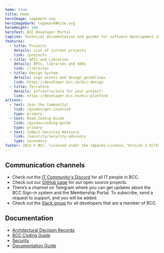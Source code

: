 ```yaml
---
home: true
title: Home
heroImage: logomark.svg
heroImageDark: logomarkWhite.svg
heroHeight: 100
heroText: BCC Developer Portal
tagline: Technical documentation and guides for software development in BCC
features:
  - title: Projects
    details: List of current projects
    link: /projects
  - title: APIs and Libraries
    details: APIs, libraries and SDKs
    link: /libraries
  - title: Design System
    details: Logo assets and design guidelines
    link: https://developer.bcc.no/bcc-design
  - title: Terraform
    details: Infrastructure for your project!
    link: https://developer.bcc.no/bcc-platform
actions:
  - text: Join the Community!
    link: /guides/get-involved
    type: primary
  - text: Read Coding Guide
    link: /guides/coding-guide
    type: primary
  - text: Submit Security Advisory
    link: /security/security-advisory
    type: secondary
footer: 2023 © BCC, licensed under the [Apache License, Version 2.0](https://www.apache.org/licenses/LICENSE-2.0)
---
```



## Communication channels
* Check out the [IT Community's Discord](https://developer.bcc.no/discord/) for all IT people in BCC. <Badge text="primary" vertical="middle" />
* Check out our [GitHub page](https://github.com/bcc-code) for our open source projects.
* There’s a channel on Telegram where you can get updates about the BCC Sign-in system and the Membership Portal. To subscribe, send a request to support, and you will be added.
* Check out the [Slack group](https://bccdev.slack.com/) for all developers that are a member of BCC.

## Documentation
* [Architectural Decision Records](./architectural-decision-records/index.md)
* [BCC Coding Guide](./guides/coding-guide.md)
* [Security](./security/index.md)
* [Documentation Guide](https://developer.bcc.no/bcc-documentation-base/)
